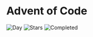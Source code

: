 # Advent of Code

![Day](https://img.shields.io/badge/day%20📅-4-blue) ![Stars](https://img.shields.io/badge/stars%20⭐-6-yellow) ![Completed](https://img.shields.io/badge/days%20completed-3-red)